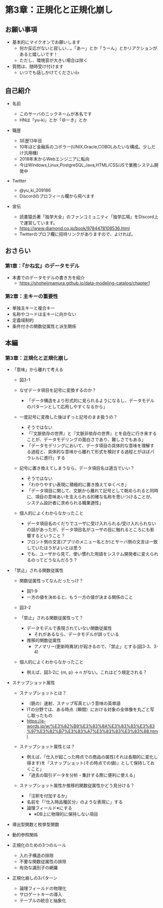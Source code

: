 # 第3章：正規化と正規化崩し

## お願い事項

- 基本的にマイクオンでお願いします
	- 何か反応がないと寂しい…。「あー」とか「うーん」とかリアクションがあると嬉しいです！
	- ただし、環境音が大きい場合は除く
- 質問は、随時受け付けます
	- いつでも話しかけてください:+1:

## 自己紹介

- 名前
	- このサーバのニックネームが本名です
	- HNは「yu-ki」とか「ゆーき」とか

- 職歴
	- SE歴13年目
	- 10年ほど金融系のコボラー(UNIX,Oracle,COBOLみたいな構成。少しだけ汎用機)
	- 2018年末からWebエンジニアに転向
	- 今はWindows,Linux,PostgreSQL,Java,HTML/CSS/JSで業務システム開発中

- Twitter
	- @yu_ki_209186
	- Discordのプロフィール欄から飛べます

- 宣伝
	- 読書猿氏著「独学大全」のファンコミュニティ「独学広場」をDiscord上で運営しています。
	- https://www.diamond.co.jp/book/9784478108536.html
	- Twitterのプロフ欄に招待リンクがありますので、よければ。

## おさらい

### 第1章：『かね玄』のデータモデル

- 本書でのデータモデルの書き方を紹介
	- https://shoheiimamura.github.io/data-modeling-catalog/chapter1

### 第2章：主キーの重要性

- 単独主キーと複合キー
- 名称やコードは主キーに向かない
- 定義域制約
- 条件付きの関数従属性と派生関係

## 本編

### 第3章：正規化と正規化崩し

- 「意味」から離れて考える

	- 図3-1

	- なぜデータ項目を記号に変換するのか？
		- 「データ構造をより形式的に見られるようになるし、データモデルのパターンとして応用しやすくなるから」
	
	- 一度記号に変換した後はずっと記号のまま扱うの？
		- そうではない
		- 「『文脈依存の世界』と『文脈非依存の世界』とを自在に行き来することが、データモデリングの面白さであり、難しさでもある」
		- 「データモデリングにおいて、データ項目の具体的な意味を理解する過程と、具体的な意味から離れて形式を検討する過程とがほぼパラレルに進行」する

	- 記号に置き換えてしまうなら、データ項目名は適当でいい？
		- そうではない
		- 「わかりやすい表現に積極的に置き換えてゆくべき」
		- 「データ項目に関して、文脈から離れて記号として眺められると同時に、項目の意味あいを支えられる的確な名称を思いつけることが、システム設計者に求められる職業適性」
	
	- 個人的によくわからなかったこと
		- データ項目名のくだりでユーザに受け入れられる/受け入れられないの話があったが、データ項目名がユーザの目に触れるところにも影響するということ？
		- フロント側の文言(アプリのメニュー名とか)とサーバ側の文言は一致していたほうがよいとは思う
		- でも、ユーザから見て、使い慣れた用語をシステム開発者に変えられるのってどうなんだろう？

- 「禁止」される関数従属性

	- 関数従属性ってなんだったっけ？
		- 図1-9
		- 一方の値を決めると、もう一方の値が決まる関係のこと

	- 図3-2

	- 「禁止」される関数従属性って？
		- データモデルで表現されていない関数従属性
			- それがあるなら、データモデルが誤っている
		- 推移的関数従属性
			- アノマリー(更新時異状)が起きるので、「禁止」とする(図3-3、3-4)

	- 個人的によくわからなかったこと
		- 例えば、図3-2に {m, p} → n がない。これはどう規定される？

- スナップショット属性

	- スナップショットとは？
		- （銃の）速射、スナップ写真という意味の英単語
		- ITの分野では、ある時点（瞬間）における対象の全体像を丸ごと写し取ったもの
		- https://e-words.jp/w/%E3%82%B9%E3%83%8A%E3%83%83%E3%83%97%E3%82%B7%E3%83%A7%E3%83%83%E3%83%88.html

	- スナップショット属性とは？
		- 例えば、「仕入が起こった時点での商品の属性(それは長期的に変化し得ます)を『スナップショット(その時点での値)』として保持しておくこと」
		- 「過去の取引データを分析・集計する際に便利に使える」
	
	- スナップショット属性か推移的関数従属性かどう見分ける？
		- 「注釈を付加するか」
		- 名前を「『仕入時品種区分』のような表現に」する
		- 論理フィールド※にする
			- ※DB上に物理的に保持しない項目

- 導出型関数と枚挙型関数

- 動的参照関係

- 正規化のための3つのルール

	- 入れ子構造の排除
	- 不要な関数従属性の排除
	- 有効な識別子の網羅

- 正規化崩しの3パターン

	- 論理フィールドの物理化
	- サロゲートキーの導入
	- テーブルの統合と抽象化



